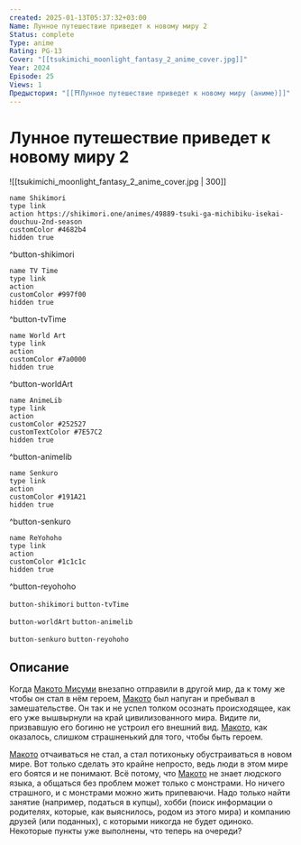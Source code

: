 ```yaml
---
created: 2025-01-13T05:37:32+03:00
Name: Лунное путешествие приведет к новому миру 2
Status: complete
Type: anime
Rating: PG-13
Cover: "[[tsukimichi_moonlight_fantasy_2_anime_cover.jpg]]"
Year: 2024
Episode: 25
Views: 1
Предыстория: "[[⛩️Лунное путешествие приведет к новому миру (аниме)]]"
---
```


# Лунное путешествие приведет к новому миру 2

![[tsukimichi_moonlight_fantasy_2_anime_cover.jpg | 300]]

```button
name Shikimori
type link
action https://shikimori.one/animes/49889-tsuki-ga-michibiku-isekai-douchuu-2nd-season
customColor #4682b4
hidden true
```
^button-shikimori

```button
name TV Time
type link
action 
customColor #997f00
hidden true
```
^button-tvTime

```button
name World Art
type link
action 
customColor #7a0000
hidden true
```
^button-worldArt

```button
name AnimeLib
type link
action 
customColor #252527
customTextColor #7E57C2
hidden true
```
^button-animelib

```button
name Senkuro
type link
action 
customColor #191A21
hidden true
```
^button-senkuro

```button
name ReYohoho
type link
action 
customColor #1c1c1c
hidden true
```
^button-reyohoho



`button-shikimori` `button-tvTime`

`button-worldArt` `button-animelib`

`button-senkuro` `button-reyohoho`



## Описание

Когда [Макото Мисуми](https://shikimori.one/characters/141706-makoto-misumi) внезапно отправили в другой мир, да к тому же чтобы он стал в нём героем, [Макото](https://shikimori.one/characters/141706-makoto-misumi) был напуган и пребывал в замешательстве. Он так и не успел толком осознать происходящее, как его уже вышвырнули на край цивилизованного мира. Видите ли, призвавшую его богиню не устроил его внешний вид. [Макото](https://shikimori.one/characters/141706-makoto-misumi), как оказалось, слишком страшненький для того, чтобы быть героем.

[Макото](https://shikimori.one/characters/141706-makoto-misumi) отчаиваться не стал, а стал потихоньку обустраиваться в новом мире. Вот только сделать это крайне непросто, ведь люди в этом мире его боятся и не понимают. Всё потому, что [Макото](https://shikimori.one/characters/141706-makoto-misumi) не знает людского языка, а общаться без проблем может только с монстрами. Но ничего страшного, и с монстрами можно жить припеваючи. Надо только найти занятие (например, податься в купцы), хобби (поиск информации о родителях, которые, как выяснилось, родом из этого мира) и компанию друзей (или поданных), с которыми никогда не будет одиноко. Некоторые пункты уже выполнены, что теперь на очереди?
